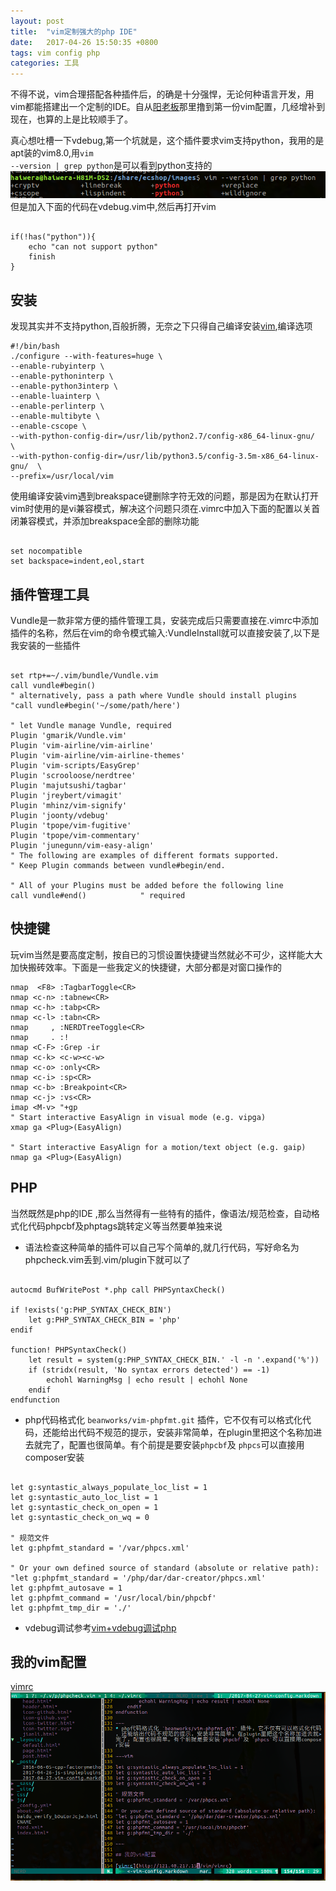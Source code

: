 ```yaml
---
layout: post
title:  "vim定制强大的php IDE"
date:   2017-04-26 15:50:35 +0800
tags: vim config php
categories: 工具
---
```


不得不说，vim合理搭配各种插件后，的确是十分强悍，无论何种语言开发，用vim都能搭建出一个定制的IDE。自从[阳老板](http://r9it.com)那里撸到第一份vim配置，几经增补到现在，也算的上是比较顺手了。
<!--break-->

真心想吐槽一下vdebug,第一个坑就是，这个插件要求vim支持python，我用的是apt装的vim8.0,用<code>vim --version | grep python</code>是可以看到python支持的
![vim_python支持](/css/images/vim_python.png)
但是加入下面的代码在vdebug.vim中,然后再打开vim

~~~vim

if(!has("python")){
	echo "can not support python"
	finish
}
~~~

## 安装

发现其实并不支持python,百般折腾，无奈之下只得自己编译安装[vim](https://github.com/vim/vim),编译选项

~~~shell
#!/bin/bash 
./configure --with-features=huge \
--enable-rubyinterp \
--enable-pythoninterp \
--enable-python3interp \
--enable-luainterp \
--enable-perlinterp \
--enable-multibyte \
--enable-cscope \
--with-python-config-dir=/usr/lib/python2.7/config-x86_64-linux-gnu/  \
--with-python-config-dir=/usr/lib/python3.5/config-3.5m-x86_64-linux-gnu/  \
--prefix=/usr/local/vim

~~~

使用编译安装vim遇到breakspace键删除字符无效的问题，那是因为在默认打开vim时使用的是vi兼容模式，解决这个问题只须在.vimrc中加入下面的配置以关首闭兼容模式，并添加breakspace全部的删除功能

~~~vim

set nocompatible
set backspace=indent,eol,start

~~~

## 插件管理工具

Vundle是一款非常方便的插件管理工具，安装完成后只需要直接在.vimrc中添加插件的名称，然后在vim的命令模式输入:VundleInstall就可以直接安装了,以下是我安装的一些插件

~~~vim

set rtp+=~/.vim/bundle/Vundle.vim
call vundle#begin()
" alternatively, pass a path where Vundle should install plugins
"call vundle#begin('~/some/path/here')

" let Vundle manage Vundle, required
Plugin 'gmarik/Vundle.vim'
Plugin 'vim-airline/vim-airline'
Plugin 'vim-airline/vim-airline-themes'
Plugin 'vim-scripts/EasyGrep'
Plugin 'scrooloose/nerdtree'
Plugin 'majutsushi/tagbar'
Plugin 'jreybert/vimagit'
Plugin 'mhinz/vim-signify'
Plugin 'joonty/vdebug'
Plugin 'tpope/vim-fugitive'
Plugin 'tpope/vim-commentary'
Plugin 'junegunn/vim-easy-align'
" The following are examples of different formats supported.
" Keep Plugin commands between vundle#begin/end.

" All of your Plugins must be added before the following line
call vundle#end()            " required

~~~

## 快捷键
玩vim当然是要高度定制，按自已的习惯设置快捷键当然就必不可少，这样能大大加快搬砖效率。下面是一些我定义的快捷键，大部分都是对窗口操作的

~~~vim
nmap  <F8> :TagbarToggle<CR>
nmap <c-n> :tabnew<CR>
nmap <c-h> :tabp<CR>
nmap <c-l> :tabn<CR>
nmap     , :NERDTreeToggle<CR>
nmap     . :!
nmap <C-F> :Grep -ir 
nmap <c-k> <c-w><c-w>
nmap <c-o> :only<CR>
nmap <c-i> :sp<CR>
nmap <c-b> :Breakpoint<CR>
nmap <c-j> :vs<CR>
imap <M-v> "+gp
" Start interactive EasyAlign in visual mode (e.g. vipga)
xmap ga <Plug>(EasyAlign)

" Start interactive EasyAlign for a motion/text object (e.g. gaip)
nmap ga <Plug>(EasyAlign)

~~~

## PHP

当然既然是php的IDE ,那么当然得有一些特有的插件，像语法/规范检查，自动格式化代码phpcbf及phptags跳转定义等当然要单独来说

* 语法检查这种简单的插件可以自己写个简单的,就几行代码，写好命名为phpcheck.vim丢到.vim/plugin下就可以了

~~~vim

autocmd BufWritePost *.php call PHPSyntaxCheck()

if !exists('g:PHP_SYNTAX_CHECK_BIN')
    let g:PHP_SYNTAX_CHECK_BIN = 'php'
endif

function! PHPSyntaxCheck()
    let result = system(g:PHP_SYNTAX_CHECK_BIN.' -l -n '.expand('%'))
    if (stridx(result, 'No syntax errors detected') == -1)
        echohl WarningMsg | echo result | echohl None
    endif
endfunction

~~~
* php代码格式化 `beanworks/vim-phpfmt.git` 插件，它不仅有可以格式化代码，还能给出代码不规范的提示，安装非常简单，在plugin里把这个名称加进去就完了，配置也很简单。有个前提是要安装`phpcbf`及 `phpcs`可以直接用composer安装

~~~vim

let g:syntastic_always_populate_loc_list = 1
let g:syntastic_auto_loc_list = 1
let g:syntastic_check_on_open = 1
let g:syntastic_check_on_wq = 0

" 规范文件
let g:phpfmt_standard = '/var/phpcs.xml'

" Or your own defined source of standard (absolute or relative path):
"let g:phpfmt_standard = '/php/dar/dar-creator/phpcs.xml'
let g:phpfmt_autosave = 1 
let g:phpfmt_command = '/usr/local/bin/phpcbf'
let g:phpfmt_tmp_dir = './'

~~~

* vdebug调试参考[vim+vdebug调试php](http://blog.csdn.net/guyue35/article/details/53968611)

## 我的vim配置

[vimrc](http://121.40.217.151/vim/vimrc)
![效果图](/css/images/vim_effect.png)

